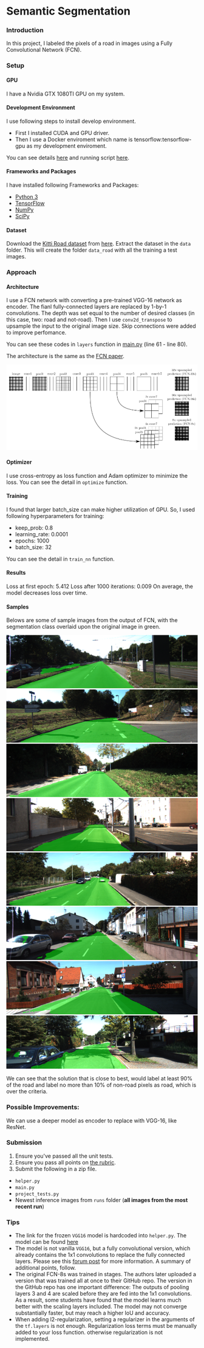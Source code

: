 # Semantic Segmentation
### Introduction
In this project, I labeled the pixels of a road in images using a Fully Convolutional Network (FCN).

### Setup
#### GPU
I have a Nvidia GTX 1080TI GPU on my system.

#### Development Environment
I use following steps to install develop environment.
 - First I installed CUDA and GPU driver.
 - Then I use a Docker enviroment which name is tensorflow:tensorflow-gpu as my development enviroment. 

You can see details [here](./Dockerfile) and running script [here](./run.sh). 

#### Frameworks and Packages
I have installed following Frameworks and Packages:
 - [Python 3](https://www.python.org/)
 - [TensorFlow](https://www.tensorflow.org/)
 - [NumPy](http://www.numpy.org/)
 - [SciPy](https://www.scipy.org/)

#### Dataset
Download the [Kitti Road dataset](http://www.cvlibs.net/datasets/kitti/eval_road.php) from [here](http://www.cvlibs.net/download.php?file=data_road.zip).  Extract the dataset in the `data` folder.  This will create the folder `data_road` with all the training a test images.

### Approach

#### Architecture
I use a FCN network with converting a pre-trained VGG-16 network as encoder. The fianl fully-connected layers are replaced by 1-by-1 convolutions. The depth was set equal to the number of desired classes (in this case, two: road and not-road).
Then I use `conv2d_transpose` to upsample the input to the original image size. Skip connections were added to improve perfomance.

You can see these codes in `layers` function in [main.py](./main.py)  (line 61 - line 80). 

The architecture is the same as the [FCN paper](https://people.eecs.berkeley.edu/~jonlong/long_shelhamer_fcn.pdf).

![arch](./arch.png)

#### Optimizer
I use cross-entropy as loss function and Adam optimizer to minimize the loss.
You can see the detail in `optimize` function.

#### Training
I found that larger batch_size can make higher utilization of GPU. 
So, I used following  hyperparameters for training:
  - keep_prob: 0.8
  - learning_rate: 0.0001
  - epochs: 1000
  - batch_size: 32

You can see the detail in `train_nn` function.

#### Results
Loss at first epoch: 5.412
Loss after 1000 iterations: 0.009
On average, the model decreases loss over time.

#### Samples

Belows are some of sample images from the output of FCN, with the segmentation class overlaid upon the original image in green.

![sample1](./sample1.png)
![sample2](./sample2.png)
![sample3](./sample3.png)
![sample4](./sample4.png)
![sample5](./sample5.png)
![sample6](./sample6.png)
![sample7](./sample7.png)
![sample8](./sample8.png)

We can see that the solution that is close to best, would label at least 90% of the road and label no more than 10% of non-road pixels as road, which is over the criteria.

### Possible Improvements:
We can use a deeper model as encoder to replace with VGG-16, like ResNet.

### Submission
1. Ensure you've passed all the unit tests.
2. Ensure you pass all points on [the rubric](https://review.udacity.com/#!/rubrics/989/view).
3. Submit the following in a zip file.
 - `helper.py`
 - `main.py`
 - `project_tests.py`
 - Newest inference images from `runs` folder  (**all images from the most recent run**)
 
 ### Tips
- The link for the frozen `VGG16` model is hardcoded into `helper.py`.  The model can be found [here](https://s3-us-west-1.amazonaws.com/udacity-selfdrivingcar/vgg.zip)
- The model is not vanilla `VGG16`, but a fully convolutional version, which already contains the 1x1 convolutions to replace the fully connected layers. Please see this [forum post](https://discussions.udacity.com/t/here-is-some-advice-and-clarifications-about-the-semantic-segmentation-project/403100/8?u=subodh.malgonde) for more information.  A summary of additional points, follow. 
- The original FCN-8s was trained in stages. The authors later uploaded a version that was trained all at once to their GitHub repo.  The version in the GitHub repo has one important difference: The outputs of pooling layers 3 and 4 are scaled before they are fed into the 1x1 convolutions.  As a result, some students have found that the model learns much better with the scaling layers included. The model may not converge substantially faster, but may reach a higher IoU and accuracy. 
- When adding l2-regularization, setting a regularizer in the arguments of the `tf.layers` is not enough. Regularization loss terms must be manually added to your loss function. otherwise regularization is not implemented.